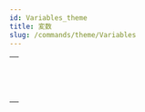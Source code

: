 ```yaml
---
id: Variables_theme
title: 変数
slug: /commands/theme/Variables
---
```


|                                                                                                   |
| ------------------------------------------------------------------------------------------------- |
| [<!-- INCLUDE #_command_.CLEAR VARIABLE.Syntax -->](../../commands-legacy/clear-variable.md)<br/> |
| [<!-- INCLUDE #_command_.LOAD VARIABLES.Syntax -->](../../commands-legacy/load-variables.md)<br/> |
| [<!-- INCLUDE #_command_.SAVE VARIABLES.Syntax -->](../../commands-legacy/save-variables.md)<br/> |
